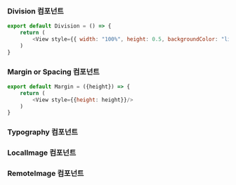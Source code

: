 ### Division 컴포넌트 

```js
export default Division = () => {
    return (
        <View style={{ width: "100%", height: 0.5, backgroundColor: "lightGray"}} />
    )
}
```

### Margin or Spacing 컴포넌트 

```js
export default Margin = ({height}) => {
    return (
        <View style={{height: height}}/>
    )
}
```

### Typography 컴포넌트

### LocalImage 컴포넌트

### RemoteImage 컴포넌트
